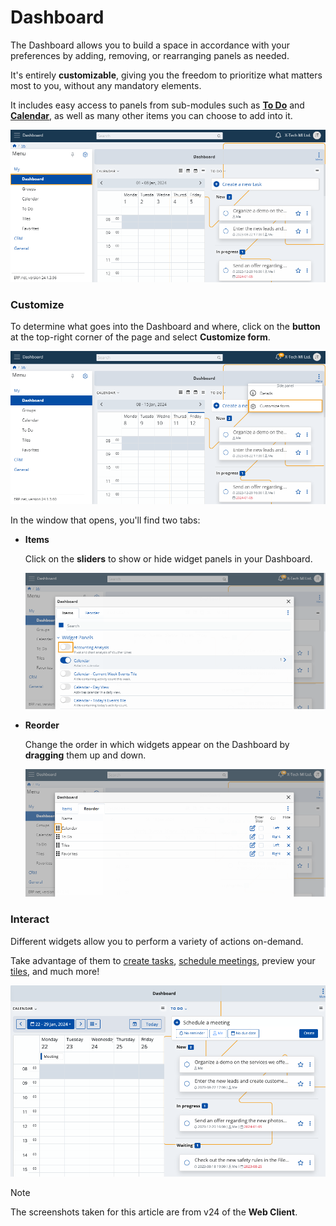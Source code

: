 # Dashboard

The Dashboard allows you to build a space in accordance with your preferences by adding, removing, or rearranging panels as needed. 

It's entirely **customizable**, giving you the freedom to prioritize what matters most to you, without any mandatory elements. 

It includes easy access to panels from sub-modules such as **[To Do](todo.md)** and **[Calendar](calendar.md)**, as well as many other items you can choose to add into it.

![Express](pictures/Dashboard_view.png)

### Customize

To determine what goes into the Dashboard and where, click on the **button** at the top-right corner of the page and select **Customize form**. 

![Express](pictures/Dashboard_customize.png)

In the window that opens, you'll find two tabs: 

* **Items**

  Click on the **sliders** to show or hide widget panels in your Dashboard.

  ![Express](pictures/Dashboard_Items.png)

* **Reorder**

  Change the order in which widgets appear on the Dashboard by **dragging** them up and down.

    ![Express](pictures/Dashboard_reorder.png)

### Interact

Different widgets allow you to perform a variety of actions on-demand.

Take advantage of them to [create tasks](todo.md), [schedule meetings](calendar.md), preview your [tiles](tiles.md), and much more!

![Express](pictures/interact_dashboard.png)



> [!NOTE]
> The screenshots taken for this article are from v24 of the **Web Client**.
